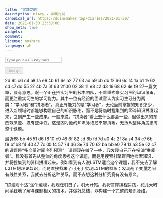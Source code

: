 ```yaml
---
title: '实践之前'
description: Diary - 实践之前
canonical_url: https://duinomaker.top/diaries/2021-01-30/
date: 2021-01-30 23:30:00
show_meta: true
widgets:
comment:
license: noshare
language: zh
---
```


<script async src="https://server.duinomaker.top/blog/assets/crypto-js.min.js" defer></script>
<script src="https://server.duinomaker.top/blog/assets/decrypt.js" defer></script>
<div class="field has-addons">
<p class="control has-icons-left">
    <input id="password" class="input" type="password" maxlength="16" placeholder="Type your AES key here" digest="e69982faa437333c597432486df77f9383ce26f02841f2b661eb01f0f73a4ea2">
    <span class="icon is-small is-left">
        <i id="input-bar-icon" class="fas fa-lock"></i>
    </span>
</p>
<p class="control">
    <button id="decrypt" class="button" onclick="decryptAll()" disabled>decrypt</button>
</p>
</div>

<span class="encrypted" iv="gOOzEWWhQ7aV993U">2d 9b c6 c4 a8 1a e9 4b 61 6e a2 77 63 ad a9 cb db f8 66 6c 14 1a b1 1e 62 cd c7 dd 55 27 4b 7a 6f 63 2f 00 02 38 11 e8 42 d3 19 68 62 4e f9 27</span>一篇文章，很有意思。说一个正在招实习生的技术团队，不着重考察实习生的知识储备，而更注重实习生的学习能力。其中一位有经验的面试官认为实习生可分为两类：“学习者”和“拼凑者”。真正有能力的是“学习者”，无论当前掌握的知识多少，进入新领域时都能够构建自己的知识脉络，而不是将临时搜集到的零碎知识拼凑起来，立刻产生一些成果。一般来说，“拼凑者”看上去什么都会一些，但做出来的东西效果差、没有整体性。这是因为他的知识脉络还不够清晰，无法从整体角度思考整个课题。

最近<span class="encrypted" iv="uNeERhfaY8hMunLx">88 bb 45 51 d6 f8 10 c9 48 6f 82 cd 8b fd 7d a0 4e 2f 8a a4 34 c7 6b f9 bf b8 f4 40 47 7c 00 f4 57 24 d6 3e 74 70 62 ba bb e0 79 13 a3 5e 02 c7</span>的课题是“多变量时间序列预测”，课题现在做了一些，我发现自己正在扮演“拼凑者”。我没有首先从整体的角度思考这个课题，而是用搜索引擎盲目地检索知识，并将搜集到的资料拼凑起来。例如看到有人说LSTM适合这个课题，我不先去了解LSTM的理论知识，而是直接找来了可用于实现LSTM的框架；发现两个变量之间有线性关系，我就去分析这种关系，而不去想这种分析究竟有没有意义。

“欲速则不达”这个道理，我现在明白了。明天开始，我将暂停编程实践，花几天时间系统地了解与课题相关的技术，并做好总结，以构建一个完整的知识脉络。